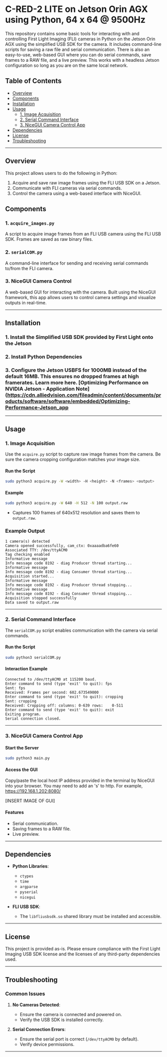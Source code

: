
# C-RED-2 LITE on Jetson Orin AGX using Python, 64 x 64 @ 9500Hz

This repository contains some basic tools for interacting with and controlling First Light Imaging (FLI) cameras in Python on the Jetson Orin AGX using the simplified USB SDK for the camera. It includes command-line scripts for saving a raw file and serial communication. There is also an easy-to-use, web-based GUI where you can do serial commands, save frames to a RAW file, and a live preview. This works with a headless Jetson configuration so long as you are on the same local network.

## Table of Contents

- [Overview](#overview)
- [Components](#components)
- [Installation](#installation)
- [Usage](#usage)
  - [1. Image Acquisition](#1-image-acquisition)
  - [2. Serial Command Interface](#2-serial-command-interface)
  - [3. NiceGUI Camera Control App](#3-nicegui-camera-control-app)
- [Dependencies](#dependencies)
- [License](#license)
- [Troubleshooting](#troubleshooting)

---

## Overview

This project allows users to do the following in Python:
1. Acquire and save raw image frames using the FLI USB SDK on a Jetson.
2. Communicate with FLI cameras via serial commands.
3. Control the camera using a web-based interface with NiceGUI.

## Components

### 1. `acquire_images.py`
A script to acquire image frames from an FLI USB camera using the FLI USB SDK. Frames are saved as raw binary files.

### 2. `serialCOM.py`
A command-line interface for sending and receiving serial commands to/from the FLI camera.

### 3. NiceGUI Camera Control
A web-based GUI for interacting with the camera. Built using the NiceGUI framework, this app allows users to control camera settings and visualize outputs in real-time.

---

## Installation

### 1. Install the Simplified USB SDK provided by First Light onto the Jetson

### 2. Install Python Dependencies

### 3. Configure the Jetson USBFS for 1000MB instead of the default 16MB. This ensures no dropped frames at high framerates. Learn more here. [Optimizing Performance on NVIDIA Jetson - Application Note](https://cdn.alliedvision.com/fileadmin/content/documents/products/software/software/embedded/Optimizing-Performance-Jetson_app

---

## Usage

### 1. Image Acquisition
Use the `acquire.py` script to capture raw image frames from the camera. Be sure the camera cropping configuration matches your image size.

#### Run the Script
```bash
sudo python3 acquire.py -W <width> -H <height> -N <frames> <output>
```

#### Example
```bash
sudo python3 acquire.py -W 640 -H 512 -N 100 output.raw
```

- Captures 100 frames of 640x512 resolution and saves them to `output.raw`.

### Example Output
```plaintext
1 camera(s) detected
Camera opened successfully, cam_ctx: 0xaaaadba6fe60
Associated TTY: /dev/ttyACM0
Tag checking enabled
Informative message
Info message code 8192 - diag Producer thread starting...
Informative message
Info message code 8192 - diag Consumer thread starting...
Acquisition started...
Informative message
Info message code 8192 - diag Producer thread stopping...
Informative message
Info message code 8192 - diag Consumer thread stopping...
Acquisition stopped successfully
Data saved to output.raw
```

---

### 2. Serial Command Interface
The `serialCOM.py` script enables communication with the camera via serial commands.

#### Run the Script
```bash
sudo python3 serialCOM.py
```

#### Interaction Example
```plaintext
Connected to /dev/ttyACM0 at 115200 baud.
Enter command to send (type 'exit' to quit): fps
Sent: fps
Received: Frames per second: 602.673549000
Enter command to send (type 'exit' to quit): cropping
Sent: cropping
Received: Cropping off: columns: 0-639 rows:    0-511
Enter command to send (type 'exit' to quit): exit
Exiting program.
Serial connection closed.
```

---

### 3. NiceGUI Camera Control App

#### Start the Server
```bash
sudo python3 main.py
```

#### Access the GUI
Copy/paste the local host IP address provided in the terminal by NiceGUI into your browser. You may need to add an 's' to http. For example, https://192.168.1.202:8080/

[INSERT IMAGE OF GUI]

#### Features
- Serial communication.
- Saving frames to a RAW file.
- Live preview.

---

## Dependencies

- **Python Libraries**:
  - `ctypes`
  - `time`
  - `argparse`
  - `pyserial`
  - `nicegui`
  
- **FLI USB SDK**:
  - The `libfliusbsdk.so` shared library must be installed and accessible.

---

## License

This project is provided as-is. Please ensure compliance with the First Light Imaging USB SDK license and the licenses of any third-party dependencies used.

---

## Troubleshooting

### Common Issues

1. **No Cameras Detected**:
   - Ensure the camera is connected and powered on.
   - Verify the USB SDK is installed correctly.

2. **Serial Connection Errors**:
   - Ensure the serial port is correct (`/dev/ttyACM0` by default).
   - Verify device permissions.

---
